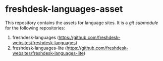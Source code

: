 # freshdesk-languages-asset

This repository contains the assets for language sites. It is a *git submodule* for the following repositories:

1. freshdesk-languages (https://github.com/freshdesk-websites/freshdesk-languages)
2. freshdesk-languages-lite (https://github.com/freshdesk-websites/freshdesk-languages-lite)

